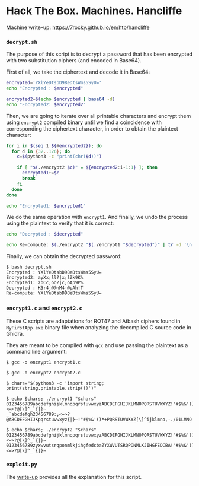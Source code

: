 # Hack The Box. Machines. Hancliffe

Machine write-up: https://7rocky.github.io/en/htb/hancliffe

### `decrypt.sh`

The purpose of this script is to decrypt a password that has been encrypted with two substitution ciphers (and encoded in Base64).

First of all, we take the ciphertext and decode it in Base64:

```bash
encrypted='YXlYeDtsbD98eDtsWms5SyU='
echo "Encrypted : $encrypted"

encrypted2=$(echo $encrypted | base64 -d)
echo "Encrypted2: $encrypted2"
```

Then, we are going to iterate over all printable characters and encrypt them using `encrypt2` compiled binary until we find a coincidence with corresponding the ciphertext character, in order to obtain the plaintext character:

```bash
for i in $(seq 1 ${#encrypted2}); do
  for d in {32..126}; do
    c=$(python3 -c "print(chr($d))")

    if [ "$(./encrypt2 $c)" = ${encrypted2:i-1:1} ]; then
      encrypted1+=$c
      break
    fi
  done
done

echo "Encrypted1: $encrypted1"
```

We do the same operation with `encrypt1`. And finally, we undo the process using the plaintext to verify that it is correct:

```bash
echo "Decrypted : $decrypted"

echo Re-compute: $(./encrypt2 "$(./encrypt1 "$decrypted")" | tr -d '\n' | base64)
```

Finally, we can obtain the decrypted password:

```console
$ bash decrypt.sh
Encrypted : YXlYeDtsbD98eDtsWms5SyU=  
Encrypted2: ayXx;ll?|x;lZk9K%
Encrypted1: zbCc;oo?|c;oAp9P%
Decrypted : K3r4j@@nM4j@pAh!T
Re-compute: YXlYeDtsbD98eDtsWms5SyU=
```

### `encrypt1.c` and `encrypt2.c`

These C scripts are adaptations for ROT47 and Atbash ciphers found in `MyFirstApp.exe` binary file when analyzing the decompiled C source code in Ghidra.

They are meant to be compiled with `gcc` and use passing the plaintext as a command line argument:

```console
$ gcc -o encrypt1 encrypt1.c

$ gcc -o encrypt2 encrypt2.c

$ chars="$(python3 -c 'import string; print(string.printable.strip())')"

$ echo $chars; ./encrypt1 "$chars"
0123456789abcdefghijklmnopqrstuvwxyzABCDEFGHIJKLMNOPQRSTUVWXYZ!"#$%&'()*+,-./:;<=>?@[\]^_`{|}~
_`abcdefgh23456789:;<=>?@ABCDEFGHIJKpqrstuvwxyz{|}~!"#$%&'()*+PQRSTUVWXYZ[\]^ijklmno,-./01LMNO

$ echo $chars; ./encrypt2 "$chars"
0123456789abcdefghijklmnopqrstuvwxyzABCDEFGHIJKLMNOPQRSTUVWXYZ!"#$%&'()*+,-./:;<=>?@[\]^_`{|}~
0123456789zyxwvutsrqponmlkjihgfedcbaZYXWVUTSRQPONMLKJIHGFEDCBA!"#$%&'()*+,-./:;<=>?@[\]^_`{|}~
```

### `exploit.py`

The [write-up](https://7rocky.github.io/en/htb/hancliffe) provides all the explanation for this script.

